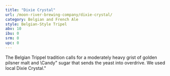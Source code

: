```yaml
---
title: "Dixie Crystal"
url: /moon-river-brewing-company/dixie-crystal/
category: Belgian and French Ale
style: Belgian-Style Tripel
abv: 10
ibu: 0
srm: 0
upc: 0
---
```

The Belgian Trippel tradition calls for a moderately heavy grist of golden pilsner malt and \Candy\" sugar that sends the yeast into overdrive. We used local Dixie Crystal."
